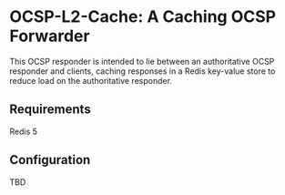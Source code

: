 # OCSP-L2-Cache: A Caching OCSP Forwarder

This OCSP responder is intended to lie between an authoritative OCSP responder and clients, caching responses in a Redis key-value store to reduce load on the authoritative responder.

## Requirements

Redis 5

## Configuration

TBD

